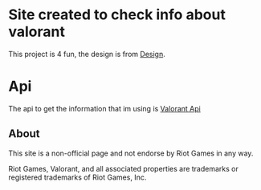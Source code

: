 # Site created to check info about valorant

This project is 4 fun, the design is from  [Design](https://www.figma.com/file/7Stz9X547xbQYboilsVY09/Valorant---Agents-page-concept-design?node-id=0%3A1&t=SEHGrvKHCzdqoe8D-0).


# Api

The api to get the information that im using is [Valorant Api](https://dash.valorant-api.com/)

## About

This site is a non-official page and not endorse by Riot Games in any way.

Riot Games, Valorant, and all associated properties are trademarks or registered trademarks of Riot Games, Inc.
